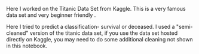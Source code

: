 Here I worked on the Titanic Data Set from Kaggle. This is a very famous data set and very beginner friendly .

Here I tried to predict a classification- survival or deceased. I used a "semi-cleaned" version of the titanic data set, if you use the data set hosted directly on Kaggle, you may need to do some additional cleaning not shown in this notebook.
